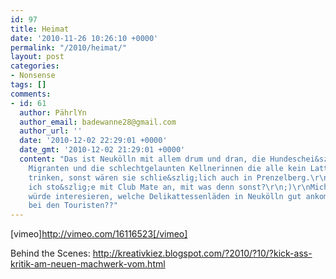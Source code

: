 ```yaml
---
id: 97
title: Heimat
date: '2010-11-26 10:26:10 +0000'
permalink: "/2010/heimat/"
layout: post
categories:
- Nonsense
tags: []
comments:
- id: 61
  author: PährlYn
  author_email: badewanne28@gmail.com
  author_url: ''
  date: '2010-12-02 22:29:01 +0000'
  date_gmt: '2010-12-02 21:29:01 +0000'
  content: "Das ist Neukölln mit allem drum und dran, die Hundeschei&szlig;e,
    Migranten und die schlechtgelaunten Kellnerinnen die alle kein Latte Macciatto
    trinken, sonst wären sie schlie&szlig;lich auch in Prenzelberg.\r\nProst,
    ich sto&szlig;e mit Club Mate an, mit was denn sonst?\r\n;)\r\nMich persönlich
    würde interesieren, welche Delikattessenläden in Neukölln gut ankommen,
    bei den Touristen??"
---
```

[vimeo]<http://vimeo.com/16116523[/vimeo]>

Behind the Scenes: <http://kreativkiez.blogspot.com/?2010/?10/?kick-ass-kritik-am-neuen-machwerk-vom.html>